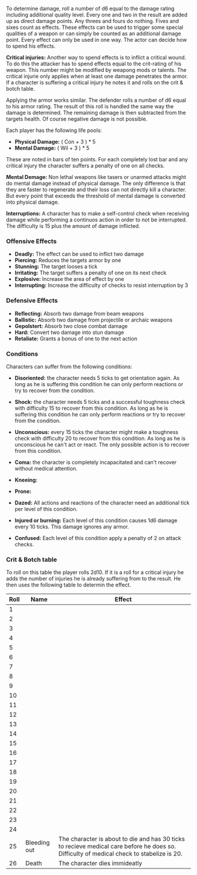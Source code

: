 To determine damage, roll a number of d6 equal to the damage rating 
including additional quality level. Every one and two in the result
are added up as direct damage points. Any threes and fours do nothing.
Fives and sixes count as effects. These effects can be used to trigger
some special qualities of a weapon or can simply be counted as an 
additional damage point. Every effect can only be used in one way.
The actor can decide how to spend his effects.

**Critical injuries:** Another way to spend effects is to inflict a 
critical wound. To do this the attacker has to spend effects equal to
the crit-rating of his weapon. This number might be modified by weapong mods
or talents. The critical injurie only applies when at least one damage penetrates the armor.
If a character is suffering a critical injury he notes it
and rolls on the crit & botch table.

Applying the armor works similar. The defender rolls a number of d6
equal to his armor rating. The result of this roll is handled the 
same way the damage is determined. 
The remaining damage is then subtracted from the targets health.
Of course negative damage is not possible.

Each player has the following life pools:

* **Physical Damage:** ( Con + 3 ) * 5
* **Mental Damage:** ( Wil + 3 ) * 5

These are noted in bars of ten points. 
For each completely lost bar and any critical injury 
the character suffers a penalty of one on all checks.

**Mental Demage:** Non lethal weapons like tasers or unarmed attacks 
might do mental damage instead of physical damage. The only difference
is that they are faster to regenerate and their loss can not directly 
kill a character. But every point that exceeds the threshold of
mental damage is converted into physical damage.

**Interruptions:** A character has to make a self-control check when
receiving damage while performing a continuos action in order to
not be interrupted. The difficulty is 15 plus the amount of damage inflicted.

### Offensive Effects

* **Deadly:** The effect can be used to inflict two damage
* **Piercing:** Reduces the targets armor by one
* **Stunning:** The target looses a tick
* **Irritating:** The target suffers a penalty of one on its next check 
* **Explosive:** Increase the area of effect by one 
* **Interrupting:** Increase the difficulty of checks to resist interruption by 3 

### Defensive Effects

* **Reflecting:** Absorb two damage from beam weapons
* **Ballistic:** Absorb two damage from projectile or archaic weapons
* **Gepolstert:** Absorb two close combat damage
* **Hard:** Convert two damage into stun damage
* **Retaliate:** Grants a bonus of one to the next action

### Conditions

Characters can suffer from the following conditions:

* **Disoriented:** the character needs 5 ticks to get orientation again. 
As long as he is suffering this condition he can only perform reactions or try to recover from the condition.
* **Shock:** the character needs 5 ticks and a successful toughness check with difficulty 15 to recover from this condition. 
As long as he is suffering this condition he can only perform reactions or try to recover from the condition.
* **Unconscious:** every 15 ticks the character might make a toughness check with difficulty 20 to recover from this condition. 
As long as he is unconscious he can't act or react. The only possible action is to recover from this condition.
* **Coma:** the character is completely incapacitated and can't recover without medical attention.

* **Kneeing:** 
* **Prone:** 

* **Dazed:** All actions and reactions of the character need an additional tick per level of this condition.
* **Injured or burning:** Each level of this condition causes 1d6 damage every 10 ticks. This damage ignores any armor.
* **Confused:** Each level of this condition apply a penalty of 2 on attack checks.

### Crit & Botch table

To roll on this table the player rolls 2d10. If it is a roll for a critical injury he adds the number of injuries he is already suffering from to the result. He then uses the following table to determin the effect.

| Roll | Name | Effect |
| --- | --- | --- |
| 1 |  |  |
| 2 |  |  |
| 3 |  |  |
| 4 |  |  |
| 5 |  |  |
| 6 |  |  |
| 7 |  |  |
| 8 |  |  |
| 9 |  |  |
| 10 |  |  |
| 11 |  |  |
| 12 |  |  |
| 13 |  |  |
| 14 |  |  |
| 15 |  |  |
| 16 |  |  |
| 17 |  |  |
| 18 |  |  |
| 19 |  |  |
| 20 |  |  |
| 21 |  |  |
| 22 |  |  |
| 23 |  |  |
| 24 |  |  |
| 25 | Bleeding out | The character is about to die and has 30 ticks to recieve medical care before he does so. Difficulty of medical check to stabelize is 20. |
| 26 | Death | The character dies immideatly |





